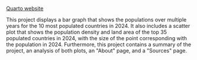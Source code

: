 [Quarto website](https://aadityag2011.quarto.pub/data-project/)

This project displays a bar graph that shows the populations over multiple years for the 10 most populated countries in 2024. It also includes a scatter plot that shows the population density and land area of the top 35 populated countries in 2024, with the size of the point corresponding with the population in 2024. Furthermore, this project contains a summary of the project, an analysis of both plots, an "About" page, and a "Sources" page.
